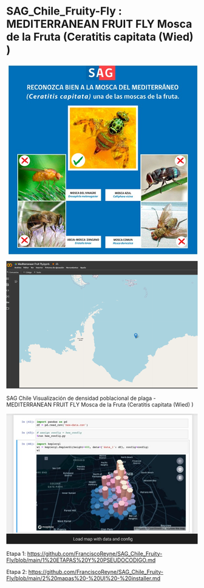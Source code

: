 # SAG_Chile_Fruity-Fly : MEDITERRANEAN FRUIT FLY Mosca de la Fruta (Ceratitis capitata  (Wied) )

<p align="center">
  
  <img src="23.jpg" width="650"/>

</p>


<p align="center">
  
<img src="33.png" width="640"/>

</p>


SAG Chile Visualización de densidad poblacional de plaga - MEDITERRANEAN FRUIT FLY Mosca de la Fruta (Ceratitis capitata  (Wied) )


<p align="center">
  
<img src="24.jpg" width="640"/>

</p>


Etapa 1: https://github.com/FranciscoReyne/SAG_Chile_Fruity-Fly/blob/main/1%20ETAPAS%20Y%20PSEUDOCODIGO.md

Etapa 2: https://github.com/FranciscoReyne/SAG_Chile_Fruity-Fly/blob/main/2%20mapas%20-%20UI%20-%20installer.md


